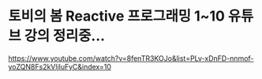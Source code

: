 # 토비의 봄 Reactive 프로그래밍 1~10 유튜브 강의 정리중...

https://www.youtube.com/watch?v=8fenTR3KOJo&list=PLv-xDnFD-nnmof-yoZQN8Fs2kVljIuFyC&index=10
